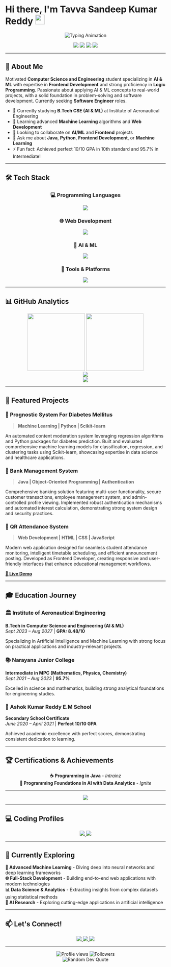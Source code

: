 # Hi there, I'm Tavva Sandeep Kumar Reddy <img src="https://media.giphy.com/media/hvRJCLFzcasrR4ia7z/giphy.gif" width="30">

<div align="center">
  <img src="https://readme-typing-svg.herokuapp.com/?lines=CSE+Student+(AI+%26+ML);Frontend+Developer;Machine+Learning+Enthusiast;Problem+Solver&font=Fira%20Code&center=true&width=380&height=50&duration=4000&pause=1000" alt="Typing Animation">
</div>

<p align="center">
  <img src="https://img.shields.io/badge/🎓-CSE%20AI%20%26%20ML%20Student-blue?style=flat-square" />
  <img src="https://img.shields.io/badge/📊-8.48%20GPA-green?style=flat-square" />
  <img src="https://img.shields.io/badge/🏆-Java%20Certified-gold?style=flat-square" />
  <img src="https://img.shields.io/badge/💼-Open%20to%20Opportunities-brightgreen?style=flat-square" />
</p>

---

## 🚀 About Me

Motivated **Computer Science and Engineering** student specializing in **AI & ML** with expertise in **Frontend Development** and strong proficiency in **Logic Programming**. Passionate about applying AI & ML concepts to real-world projects, with a solid foundation in problem-solving and software development. Currently seeking **Software Engineer** roles.

- 🔭 Currently studying **B.Tech CSE (AI & ML)** at Institute of Aeronautical Engineering
- 🌱 Learning advanced **Machine Learning** algorithms and **Web Development**
- 👯 Looking to collaborate on **AI/ML** and **Frontend** projects
- 💬 Ask me about **Java**, **Python**, **Frontend Development**, or **Machine Learning**
- ⚡ Fun fact: Achieved perfect 10/10 GPA in 10th standard and 95.7% in Intermediate!

---

## 🛠️ Tech Stack

<div align="center">

### 💻 Programming Languages
<a href="https://skillicons.dev">
  <img src="https://skillicons.dev/icons?i=java,python" />
</a>

### 🌐 Web Development  
<a href="https://skillicons.dev">
  <img src="https://skillicons.dev/icons?i=html,css,javascript,nodejs" />
</a>

### 🤖 AI & ML
<a href="https://skillicons.dev">
  <img src="https://skillicons.dev/icons?i=python" />
</a>

### 🔧 Tools & Platforms
<a href="https://skillicons.dev">
  <img src="https://skillicons.dev/icons?i=git,github,postman" />
</a>

</div>

---

## 📊 GitHub Analytics

<div align="center">
  <img height="180em" src="https://github-readme-stats.vercel.app/api?username=SandeepReddy100&show_icons=true&theme=tokyonight&include_all_commits=true&count_private=true&hide_border=true"/>
  <img height="180em" src="https://github-readme-stats.vercel.app/api/top-langs/?username=SandeepReddy100&layout=compact&langs_count=8&theme=tokyonight&hide_border=true"/>
</div>

<div align="center">
  <img src="https://github-readme-streak-stats.herokuapp.com/?user=SandeepReddy100&theme=tokyonight&hide_border=true"/>
</div>

<div align="center">
  <img src="https://github-readme-activity-graph.vercel.app/graph?username=SandeepReddy100&bg_color=1a1b27&color=70a5fd&line=70a5fd&point=ffb86c&area=true&hide_border=true"/>
</div>

---

## 🚀 Featured Projects

### 🏥 Prognostic System For Diabetes Mellitus
> **Machine Learning | Python | Scikit-learn**

An automated content moderation system leveraging regression algorithms and Python packages for diabetes prediction. Built and evaluated comprehensive machine learning models for classification, regression, and clustering tasks using Scikit-learn, showcasing expertise in data science and healthcare applications.

### 🏦 Bank Management System  
> **Java | Object-Oriented Programming | Authentication**

Comprehensive banking solution featuring multi-user functionality, secure customer transactions, employee management system, and admin-controlled profile viewing. Implemented robust authentication mechanisms and automated interest calculation, demonstrating strong system design and security practices.

### 📱 QR Attendance System
> **Web Development | HTML | CSS | JavaScript**

Modern web application designed for seamless student attendance monitoring, intelligent timetable scheduling, and efficient announcement posting. Developed as Frontend Developer, creating responsive and user-friendly interfaces that enhance educational management workflows.

**[🔗 Live Demo](https://iareattendancemgmt.vercel.app)**

---

## 🎓 Education Journey

### 🏛️ **Institute of Aeronautical Engineering**
**B.Tech in Computer Science and Engineering (AI & ML)**  
*Sept 2023 – Aug 2027* | **GPA: 8.48/10**

Specializing in Artificial Intelligence and Machine Learning with strong focus on practical applications and industry-relevant projects.

### 📚 **Narayana Junior College**
**Intermediate in MPC (Mathematics, Physics, Chemistry)**  
*Sept 2021 – Aug 2023* | **95.7%**

Excelled in science and mathematics, building strong analytical foundations for engineering studies.

### 🏫 **Ashok Kumar Reddy E.M School**
**Secondary School Certificate**  
*June 2020 – April 2021* | **Perfect 10/10 GPA**

Achieved academic excellence with perfect scores, demonstrating consistent dedication to learning.

---

## 🏆 Certifications & Achievements

<div align="center">

**☕ Programming in Java** - *Intrainz*  
**🤖 Programming Foundations in AI with Data Analytics** - *Ignite*

</div>

---

<div align="center">
  <img src="https://github-profile-trophy.vercel.app/?username=SandeepReddy100&theme=tokyonight&no-frame=true&no-bg=true&margin-w=15&column=7"/>
</div>

---

## 💻 Coding Profiles

<div align="center">
  <a href="https://leetcode.com/SandeepReddy100">
    <img src="https://img.shields.io/badge/LeetCode-FFA116?style=for-the-badge&logo=leetcode&logoColor=black"/>
  </a>
  <a href="https://auth.geeksforgeeks.org/user/SandeepReddy100">
    <img src="https://img.shields.io/badge/GeeksforGeeks-298D46?style=for-the-badge&logo=geeksforgeeks&logoColor=white"/>
  </a>
</div>

---

## 🌱 Currently Exploring

**🤖 Advanced Machine Learning** - Diving deep into neural networks and deep learning frameworks  
**🌐 Full-Stack Development** - Building end-to-end web applications with modern technologies  
**📊 Data Science & Analytics** - Extracting insights from complex datasets using statistical methods  
**🔬 AI Research** - Exploring cutting-edge applications in artificial intelligence

---

## 📫 Let's Connect!

<div align="center">
  <a href="mailto:reddyjr1982@gmail.com">
    <img src="https://img.shields.io/badge/Gmail-D14836?style=for-the-badge&logo=gmail&logoColor=white"/>
  </a>
  <a href="https://linkedin.com/in/tavva-sandeep-kumar-rddy-705966355">
    <img src="https://img.shields.io/badge/LinkedIn-0077B5?style=for-the-badge&logo=linkedin&logoColor=white"/>
  </a>
  <a href="https://github.com/SandeepReddy100">
    <img src="https://img.shields.io/badge/GitHub-100000?style=for-the-badge&logo=github&logoColor=white"/>
  </a>
</div>

---

<div align="center">
  <img src="https://komarev.com/ghpvc/?username=SandeepReddy100&label=Profile%20Views&color=0e75b6&style=flat-square" alt="Profile views" />
  <img src="https://img.shields.io/github/followers/SandeepReddy100?label=Followers&style=flat-square&color=0e75b6" alt="Followers" />
</div>

<div align="center">
  <img src="https://quotes-github-readme.vercel.app/api?type=horizontal&theme=tokyonight" alt="Random Dev Quote"/>
</div>
